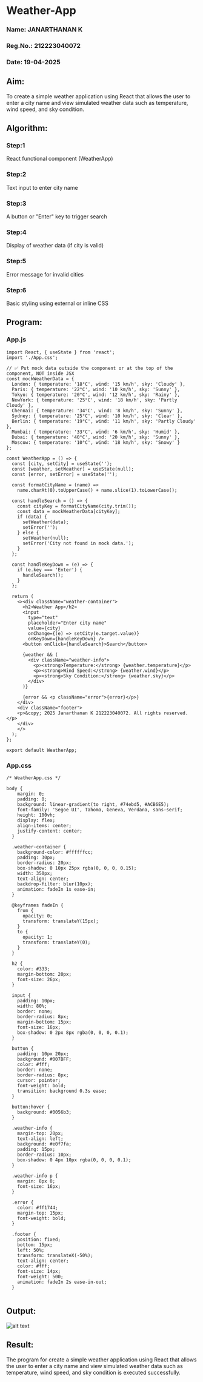 # Weather-App

### Name: JANARTHANAN K
### Reg.No.: 212223040072
### Date: 19-04-2025

## Aim:

To create a simple weather application using React that allows the user to enter a city name and view simulated weather data such as temperature, wind speed, and sky condition.


## Algorithm:
### Step:1
React functional component (WeatherApp)
### Step:2
Text input to enter city name
### Step:3
A button or "Enter" key to trigger search
### Step:4
Display of weather data (if city is valid)
### Step:5
Error message for invalid cities
### Step:6
Basic styling using external or inline CSS


## Program:

### App.js
```
import React, { useState } from 'react';
import './App.css';

// ✅ Put mock data outside the component or at the top of the component, NOT inside JSX
const mockWeatherData = {
  London: { temperature: '18°C', wind: '15 km/h', sky: 'Cloudy' },
  Paris: { temperature: '22°C', wind: '10 km/h', sky: 'Sunny' },
  Tokyo: { temperature: '20°C', wind: '12 km/h', sky: 'Rainy' },
  NewYork: { temperature: '25°C', wind: '18 km/h', sky: 'Partly Cloudy' },
  Chennai: { temperature: '34°C', wind: '8 km/h', sky: 'Sunny' },
  Sydney: { temperature: '25°C', wind: '10 km/h', sky: 'Clear' },
  Berlin: { temperature: '19°C', wind: '11 km/h', sky: 'Partly Cloudy' },
  Mumbai: { temperature: '33°C', wind: '6 km/h', sky: 'Humid' },
  Dubai: { temperature: '40°C', wind: '20 km/h', sky: 'Sunny' },
  Moscow: { temperature: '10°C', wind: '18 km/h', sky: 'Snowy' }
};

const WeatherApp = () => {
  const [city, setCity] = useState('');
  const [weather, setWeather] = useState(null);
  const [error, setError] = useState('');

  const formatCityName = (name) =>
    name.charAt(0).toUpperCase() + name.slice(1).toLowerCase();

  const handleSearch = () => {
    const cityKey = formatCityName(city.trim());
    const data = mockWeatherData[cityKey];
    if (data) {
      setWeather(data);
      setError('');
    } else {
      setWeather(null);
      setError('City not found in mock data.');
    }
  };

  const handleKeyDown = (e) => {
    if (e.key === 'Enter') {
      handleSearch();
    }
  };

  return (
    <><div className="weather-container">
      <h2>Weather App</h2>
      <input
        type="text"
        placeholder="Enter city name"
        value={city}
        onChange={(e) => setCity(e.target.value)}
        onKeyDown={handleKeyDown} />
      <button onClick={handleSearch}>Search</button>

      {weather && (
        <div className="weather-info">
          <p><strong>Temperature:</strong> {weather.temperature}</p>
          <p><strong>Wind Speed:</strong> {weather.wind}</p>
          <p><strong>Sky Condition:</strong> {weather.sky}</p>
        </div>
      )}

      {error && <p className="error">{error}</p>}
    </div>
    <div className="footer">
    <p>&copy; 2025 Janarthanan K 212223040072. All rights reserved.</p>
    </div>
    </>
  );
};

export default WeatherApp;
```

### App.css

```
/* WeatherApp.css */

body {
    margin: 0;
    padding: 0;
    background: linear-gradient(to right, #74ebd5, #ACB6E5);
    font-family: 'Segoe UI', Tahoma, Geneva, Verdana, sans-serif;
    height: 100vh;
    display: flex;
    align-items: center;
    justify-content: center;
  }
  
  .weather-container {
    background-color: #ffffffcc;
    padding: 30px;
    border-radius: 20px;
    box-shadow: 0 10px 25px rgba(0, 0, 0, 0.15);
    width: 350px;
    text-align: center;
    backdrop-filter: blur(10px);
    animation: fadeIn 1s ease-in;
  }
  
  @keyframes fadeIn {
    from {
      opacity: 0;
      transform: translateY(15px);
    }
    to {
      opacity: 1;
      transform: translateY(0);
    }
  }
  
  h2 {
    color: #333;
    margin-bottom: 20px;
    font-size: 26px;
  }
  
  input {
    padding: 10px;
    width: 80%;
    border: none;
    border-radius: 8px;
    margin-bottom: 15px;
    font-size: 16px;
    box-shadow: 0 2px 8px rgba(0, 0, 0, 0.1);
  }
  
  button {
    padding: 10px 20px;
    background: #007BFF;
    color: #fff;
    border: none;
    border-radius: 8px;
    cursor: pointer;
    font-weight: bold;
    transition: background 0.3s ease;
  }
  
  button:hover {
    background: #0056b3;
  }
  
  .weather-info {
    margin-top: 20px;
    text-align: left;
    background: #e0f7fa;
    padding: 15px;
    border-radius: 10px;
    box-shadow: 0 4px 10px rgba(0, 0, 0, 0.1);
  }
  
  .weather-info p {
    margin: 8px 0;
    font-size: 16px;
  }
  
  .error {
    color: #ff1744;
    margin-top: 15px;
    font-weight: bold;
  }
  
  .footer {
    position: fixed;
    bottom: 15px;
    left: 50%;
    transform: translateX(-50%);
    text-align: center;
    color: #fff;
    font-size: 14px;
    font-weight: 500;
    animation: fadeIn 2s ease-in-out;
  }
  
```

## Output:

![alt text](<../Screenshot (17).png>)

## Result:

The program for create a simple weather application using React that allows the user to enter a city name and view simulated weather data such as temperature, wind speed, and sky condition is executed successfully.
